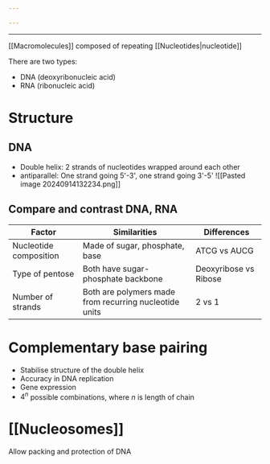 ```yaml
---

---
```

___
[[Macromolecules]] composed of repeating [[Nucleotides|nucleotide]]

There are two types:
- DNA (deoxyribonucleic acid)
- RNA (ribonucleic acid)

# Structure
## DNA
- Double helix: 2 strands of nucleotides wrapped around each other
- antiparallel: One strand going 5'-3', one strand going 3'-5'
	![[Pasted image 20240914132234.png]]
	
## Compare and contrast DNA, RNA

| Factor                 | Similarities                                           | Differences           |
| ---------------------- | ------------------------------------------------------ | --------------------- |
| Nucleotide composition | Made of sugar, phosphate, base                         | ATCG vs AUCG          |
| Type of pentose        | Both have sugar-phosphate backbone                     | Deoxyribose vs Ribose |
| Number of strands      | Both are polymers made from recurring nucleotide units | 2 vs 1                |
# Complementary base pairing
- Stabilise structure of the double helix
- Accuracy in DNA replication
- Gene expression
- $4^n$ possible combinations, where $n$ is length of chain
# [[Nucleosomes]]
Allow packing and protection of DNA